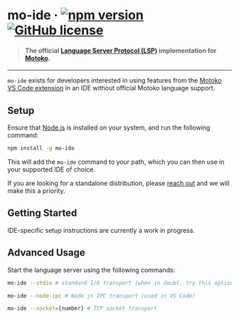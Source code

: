 # mo-ide &middot; [![npm version](https://img.shields.io/npm/v/mo-ide.svg?logo=npm)](https://www.npmjs.com/package/mo-ide) [![GitHub license](https://img.shields.io/badge/license-Apache%202.0-blue.svg)](https://opensource.org/licenses/Apache-2.0)

> #### The official [Language Server Protocol (LSP)](https://microsoft.github.io/language-server-protocol/) implementation for [Motoko](https://github.com/dfinity/motoko).

---

`mo-ide` exists for developers interested in using features from the [Motoko VS Code extension](https://github.com/dfinity/vscode-motoko) in an IDE without official Motoko language support. 

## Setup

Ensure that [Node.js](https://nodejs.org/en/download/) is installed on your system, and run the following command:

```bash
npm install -g mo-ide
```

This will add the `mo-ide` command to your path, which you can then use in your supported IDE of choice.

If you are looking for a standalone distribution, please [reach out](https://github.com/dfinity/vscode-motoko/issues/new) and we will make this a priority.

## Getting Started

IDE-specific setup instructions are currently a work in progress. 

## Advanced Usage

Start the language server using the following commands:

```bash
mo-ide --stdio # standard I/O transport (when in doubt, try this option)

mo-ide --node-ipc # Node.js IPC transport (used in VS Code)

mo-ide --socket={number} # TCP socket transport
```
